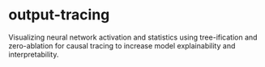 # output-tracing
Visualizing neural network activation and statistics using tree-ification and zero-ablation for causal tracing to increase model explainability and interpretability.

